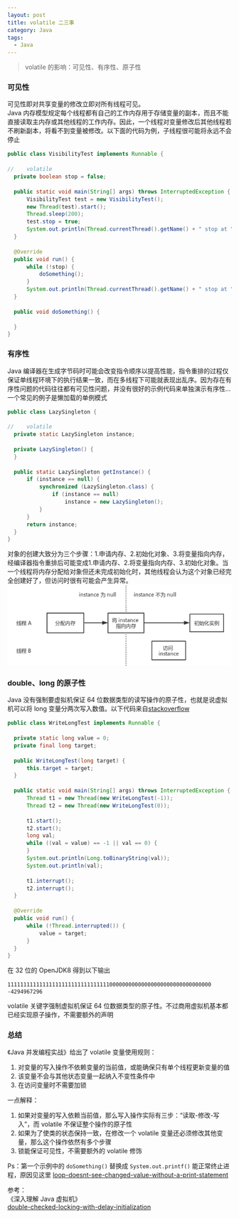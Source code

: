 ```yaml
---
layout: post
title: volatile 二三事
category: Java
tags: 
  - Java
---
```

> volatile 的影响：可见性、有序性、原子性
   
### 可见性   
  可见性即对共享变量的修改立即对所有线程可见。   
  Java 内存模型规定每个线程都有自己的工作内存用于存储变量的副本，而且不能直接读取主内存或其他线程的工作内存。因此，一个线程对变量修改后其他线程若不刷新副本，将看不到变量被修改。以下面的代码为例，子线程很可能将永远不会停止
  ```java
public class VisibilityTest implements Runnable {

//    volatile
    private boolean stop = false;

    public static void main(String[] args) throws InterruptedException {
        VisibilityTest test = new VisibilityTest();
        new Thread(test).start();
        Thread.sleep(200);
        test.stop = true;
        System.out.println(Thread.currentThread().getName() + " stop at " + System.currentTimeMillis());
    }

    @Override
    public void run() {
        while (!stop) {
            doSomething();
        }
        System.out.println(Thread.currentThread().getName() + " stop at " + System.currentTimeMillis());
    }

    public void doSomething() {

    }
}
  ```
### 有序性   
  Java 编译器在生成字节码时可能会改变指令顺序以提高性能，指令重排的过程仅保证单线程环境下的执行结果一致，而在多线程下可能就表现出乱序。因为存在有序性问题的代码往往都有可见性问题，并没有很好的示例代码来单独演示有序性...一个常见的例子是懒加载的单例模式
  ```java
public class LazySingleton {

//    volatile
    private static LazySingleton instance;

    private LazySingleton() {
    }

    public static LazySingleton getInstance() {
        if (instance == null) {
            synchronized (LazySingleton.class) {
                if (instance == null)
                    instance = new LazySingleton();
            }
        }
        return instance;
    }
}
  ```
  对象的创建大致分为三个步骤：1.申请内存、2.初始化对象、3.将变量指向内存，经编译器指令重排后可能变成1.申请内存、2.将变量指向内存、3.初始化对象。当一个线程将内存分配给对象但还未完成初始化时，其他线程会认为这个对象已经完全创建好了，但访问时很有可能会产生异常。
  ![](/assets/images/2018-05-31-order.png)
### double、long 的原子性  
  Java 没有强制要虚拟机保证 64 位数据类型的读写操作的原子性，也就是说虚拟机可以将 long 变量分两次写入数值。以下代码来自[stackoverflow](https://stackoverflow.com/questions/17481153/long-and-double-assignments-are-not-atomic-how-does-it-matter/17481326#17481326)
  ```java
public class WriteLongTest implements Runnable {

    private static long value = 0;
    private final long target;

    public WriteLongTest(long target) {
        this.target = target;
    }

    public static void main(String[] args) throws InterruptedException {
        Thread t1 = new Thread(new WriteLongTest(-1));
        Thread t2 = new Thread(new WriteLongTest(0));

        t1.start();
        t2.start();
        long val;
        while ((val = value) == -1 || val == 0) {
        }
        System.out.println(Long.toBinaryString(val));
        System.out.println(val);

        t1.interrupt();
        t2.interrupt();
    }

    @Override
    public void run() {
        while (!Thread.interrupted()) {
            value = target;
        }
    }
}
  ```
  在 32 位的 OpenJDK8 得到以下输出
  ```
1111111111111111111111111111111100000000000000000000000000000000
-4294967296
  ```
  volatile 关键字强制虚拟机保证 64 位数据类型的原子性。不过商用虚拟机基本都已经实现原子操作，不需要额外的声明

### 总结
《Java 并发编程实战》给出了 volatile 变量使用规则：
  1. 对变量的写入操作不依赖变量的当前值，或能确保只有单个线程更新变量的值
  2. 该变量不会与其他状态变量一起纳入不变性条件中
  3. 在访问变量时不需要加锁   

一点解释：
  1. 如果对变量的写入依赖当前值，那么写入操作实际有三步：“读取-修改-写入”，而 volatile 不保证整个操作的原子性
  2. 如果为了使类的状态保持一致，在修改一个 volatile 变量还必须修改其他变量，那么这个操作依然有多个步骤
  3. 锁能保证可见性，不需要额外的 volatile 修饰
   
Ps：第一个示例中的 `doSomething()` 替换成 `System.out.printf()` 能正常终止进程，原因见这里 [loop-doesnt-see-changed-value-without-a-print-statement](https://stackoverflow.com/questions/25425130/loop-doesnt-see-changed-value-without-a-print-statement)

参考：   
《深入理解 Java 虚拟机》   
[double-checked-locking-with-delay-initialization](http://www.infoq.com/cn/articles/double-checked-locking-with-delay-initialization)   

